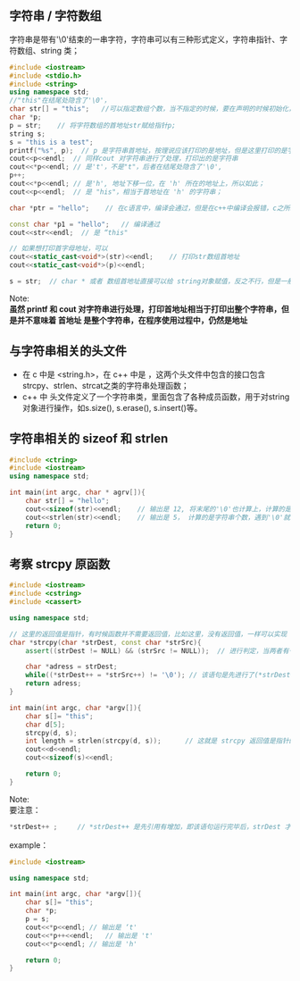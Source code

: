 ## 字符串 / 字符数组

字符串是带有'\0'结束的一串字符，字符串可以有三种形式定义，字符串指针、字符数组、string 类；
```cpp
#include <iostream>
#include <stdio.h>
#include <string>
using namespace std;
//"this"在结尾处隐含了'\0'， 
char str[] = "this";   //可以指定数组个数，当不指定的时候，要在声明的时候初始化，根据初始化元素的个数进行分配内存，否则不知道如何分配内存。
char *p;
p = str;    // 将字符数组的首地址str赋给指针p;
string s;
s = "this is a test";
printf("%s", p);  // p 是字符串首地址，按理说应该打印的是地址，但是这里打印的是字符串，这是因为 printf对字符串进行了特殊处理，给出首地址，打印的就是字符串
cout<<p<<endl;  // 同样cout 对字符串进行了处理，打印出的是字符串
cout<<*p<<endl; // 是't'，不是"t"，后者在结尾处隐含了'\0',
p++;
cout<<*p<<endl; // 是'h', 地址下移一位，在 'h' 所在的地址上，所以如此；
cout<<p<<endl;  // 是 "his"，相当于首地址在 'h' 的字符串；

char *ptr = "hello";    // 在c语言中，编译会通过，但是在c++中编译会报错，c之所以通过是历史原因，一开始是允许这样赋值的，如果当前不允许，那么历史代码将无法运行，会造成极大困难； "hello" 是常量字符串，它存储在字符常量区，字符数组存储的放在栈区，字符常量区不允许进行修改，所以当让指针指向这一区域，指针必须是是 const char * 类型；栈区的允许修改，所以字符数组可以对字符串进行修改。

const char *p1 = "hello";   // 编译通过
cout<<str<<endl;  // 是 “this"

// 如果想打印首字母地址，可以
cout<<static_cast<void*>(str)<<endl;    // 打印str数组首地址
cout<<static_cast<void*>(p)<<endl;

s = str;  // char * 或者 数组首地址直接可以给 string对象赋值，反之不行，但是一般也无需string对象转化为字符数组，因为string就是字符串对象，已经足够处理字符串相关的问题
```
Note:  
**虽然 printf 和 cout 对字符串进行处理，打印首地址相当于打印出整个字符串，但是并不意味着 首地址 是整个字符串，在程序使用过程中，仍然是地址**

## 与字符串相关的头文件

- 在 c 中是 <string.h>，在 c++ 中是 <ctring>，这两个头文件中包含的接口包含strcpy、strlen、strcat之类的字符串处理函数；  
- c++ 中<string> 头文件定义了一个字符串类，里面包含了各种成员函数，用于对string 对象进行操作，如s.size(), s.erase(), s.insert()等。

## 字符串相关的 sizeof 和 strlen

```cpp
#include <ctring>
#include <iostream>
using namespace std;

int main(int argc, char * agrv[]){
    char str[] = "hello";
    cout<<sizeof(str)<<endl;    // 输出是 12, 将末尾的'\0'也计算上，计算的是所占据内存空间的大小；
    cout<<strlen(str)<<endl;    // 输出是 5， 计算的是字符串个数，遇到'\0'就终止，并且不将 '\0' 算入字符个数内；
    return 0;
}
```

## 考察 strcpy 原函数

```cpp
#include <iostream>
#include <cstring>
#include <cassert>

using namespace std;

// 这里的返回值是指针，有时候函数并不需要返回值，比如这里，没有返回值，一样可以实现 字符串复制的工作，但是为了增加灵活性，如支持链式表达，可以附加返回值
char *strcpy(char *strDest, const char *strSrc){
    assert((strDest != NULL) && (strSrc != NULL));  // 进行判定，当两者有一个是空指针NULL的时候，就会给出编译报错信息；

    char *adress = strDest;
    while((*strDest++ = *strSrc++) != '\0'); // 该语句是先进行了(*strDest++ = *strSrc++)运算，最后一项'\0'赋给 * strDest 后，判断非真，退出while 循环 
    return adress;
}

int main(int argc, char *argv[]){
    char s[]= "this";
    char d[5];
    strcpy(d, s);
    int length = strlen(strcpy(d, s));      // 这就是 strcpy 返回值是指针的好处，返回自身，那么就直接可以使用 strlen()函数了
    cout<<d<<endl;
    cout<<sizeof(s)<<endl;

    return 0;
}
```
Note:  
要注意：
```cpp
*strDest++ ;     // *strDest++ 是先引用有增加，即该语句运行完毕后，strDest 才指向下一个地址；
```
example：
```cpp
#include <iostream>

using namespace std;

int main(int argc, char *argv[]){
    char s[]= "this";
    char *p;
    p = s;
    cout<<*p<<endl; // 输出是 ‘t'
    cout<<*p++<<endl;   // 输出是 't'
    cout<<*p<<endl; // 输出是 'h'

    return 0;
}
```
